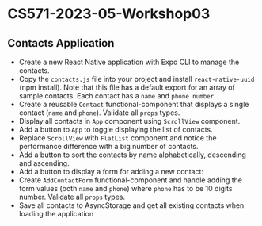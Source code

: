 # CS571-2023-05-Workshop03
## Contacts Application
* Create a new React Native application with Expo CLI to manage the contacts.
* Copy the `contacts.js` file into your project and install `react-native-uuid` (npm install). Note that this file has a default export for an array of sample contacts. Each contact has a `name` and `phone number`.
* Create a reusable `Contact` functional-component that displays a single contact (`name` and `phone`). Validate all `props` types.
* Display all contacts in `App` component using `ScrollView` component.
* Add a button to `App` to toggle displaying the list of contacts.
* Replace `ScrollView` with `FlatList` component and notice the performance difference with a big number of contacts.
* Add a button to sort the contacts by name alphabetically, descending and ascending.
* Add a button to display a form for adding a new contact:
* Create `AddContactForm` functional-component and handle adding the form values (both `name` and `phone`) where `phone` has to be 10 digits number. Validate all `props` types.
* Save all contacts to AsyncStorage and get all existing contacts when loading the application
